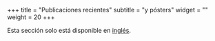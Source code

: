 +++
title = "Publicaciones recientes"
subtitle = "y pósters"
widget = ""
weight = 20
+++

Esta sección solo está disponible en [inglés](http://lcolladotor.github.io/#publications).
